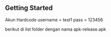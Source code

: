 
 

## Getting Started


Akun Hardcode 
username = test1
pass   = 123456

berikut di list folder dengan nama apk-release.apk



